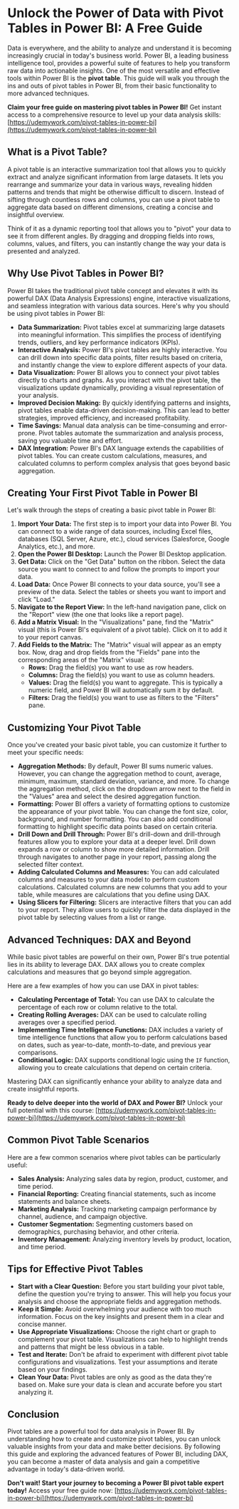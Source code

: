 # Unlock the Power of Data with Pivot Tables in Power BI: A Free Guide

Data is everywhere, and the ability to analyze and understand it is becoming increasingly crucial in today's business world. Power BI, a leading business intelligence tool, provides a powerful suite of features to help you transform raw data into actionable insights. One of the most versatile and effective tools within Power BI is the **pivot table**. This guide will walk you through the ins and outs of pivot tables in Power BI, from their basic functionality to more advanced techniques.

**Claim your free guide on mastering pivot tables in Power BI!** Get instant access to a comprehensive resource to level up your data analysis skills: [https://udemywork.com/pivot-tables-in-power-bi](https://udemywork.com/pivot-tables-in-power-bi)

## What is a Pivot Table?

A pivot table is an interactive summarization tool that allows you to quickly extract and analyze significant information from large datasets. It lets you rearrange and summarize your data in various ways, revealing hidden patterns and trends that might be otherwise difficult to discern. Instead of sifting through countless rows and columns, you can use a pivot table to aggregate data based on different dimensions, creating a concise and insightful overview.

Think of it as a dynamic reporting tool that allows you to "pivot" your data to see it from different angles. By dragging and dropping fields into rows, columns, values, and filters, you can instantly change the way your data is presented and analyzed.

## Why Use Pivot Tables in Power BI?

Power BI takes the traditional pivot table concept and elevates it with its powerful DAX (Data Analysis Expressions) engine, interactive visualizations, and seamless integration with various data sources. Here's why you should be using pivot tables in Power BI:

*   **Data Summarization:** Pivot tables excel at summarizing large datasets into meaningful information. This simplifies the process of identifying trends, outliers, and key performance indicators (KPIs).
*   **Interactive Analysis:** Power BI's pivot tables are highly interactive. You can drill down into specific data points, filter results based on criteria, and instantly change the view to explore different aspects of your data.
*   **Data Visualization:** Power BI allows you to connect your pivot tables directly to charts and graphs. As you interact with the pivot table, the visualizations update dynamically, providing a visual representation of your analysis.
*   **Improved Decision Making:** By quickly identifying patterns and insights, pivot tables enable data-driven decision-making. This can lead to better strategies, improved efficiency, and increased profitability.
*   **Time Savings:** Manual data analysis can be time-consuming and error-prone. Pivot tables automate the summarization and analysis process, saving you valuable time and effort.
*   **DAX Integration:** Power BI's DAX language extends the capabilities of pivot tables. You can create custom calculations, measures, and calculated columns to perform complex analysis that goes beyond basic aggregation.

## Creating Your First Pivot Table in Power BI

Let's walk through the steps of creating a basic pivot table in Power BI:

1.  **Import Your Data:** The first step is to import your data into Power BI. You can connect to a wide range of data sources, including Excel files, databases (SQL Server, Azure, etc.), cloud services (Salesforce, Google Analytics, etc.), and more.
2.  **Open the Power BI Desktop:** Launch the Power BI Desktop application.
3.  **Get Data:** Click on the "Get Data" button on the ribbon. Select the data source you want to connect to and follow the prompts to import your data.
4.  **Load Data:** Once Power BI connects to your data source, you'll see a preview of the data. Select the tables or sheets you want to import and click "Load."
5.  **Navigate to the Report View:** In the left-hand navigation pane, click on the "Report" view (the one that looks like a report page).
6.  **Add a Matrix Visual:** In the "Visualizations" pane, find the "Matrix" visual (this is Power BI's equivalent of a pivot table). Click on it to add it to your report canvas.
7.  **Add Fields to the Matrix:** The "Matrix" visual will appear as an empty box. Now, drag and drop fields from the "Fields" pane into the corresponding areas of the "Matrix" visual:
    *   **Rows:** Drag the field(s) you want to use as row headers.
    *   **Columns:** Drag the field(s) you want to use as column headers.
    *   **Values:** Drag the field(s) you want to aggregate. This is typically a numeric field, and Power BI will automatically sum it by default.
    *   **Filters:** Drag the field(s) you want to use as filters to the "Filters" pane.

## Customizing Your Pivot Table

Once you've created your basic pivot table, you can customize it further to meet your specific needs:

*   **Aggregation Methods:** By default, Power BI sums numeric values. However, you can change the aggregation method to count, average, minimum, maximum, standard deviation, variance, and more. To change the aggregation method, click on the dropdown arrow next to the field in the "Values" area and select the desired aggregation function.
*   **Formatting:** Power BI offers a variety of formatting options to customize the appearance of your pivot table. You can change the font size, color, background, and number formatting. You can also add conditional formatting to highlight specific data points based on certain criteria.
*   **Drill Down and Drill Through:** Power BI's drill-down and drill-through features allow you to explore your data at a deeper level. Drill down expands a row or column to show more detailed information. Drill through navigates to another page in your report, passing along the selected filter context.
*   **Adding Calculated Columns and Measures:** You can add calculated columns and measures to your data model to perform custom calculations. Calculated columns are new columns that you add to your table, while measures are calculations that you define using DAX.
*   **Using Slicers for Filtering:** Slicers are interactive filters that you can add to your report. They allow users to quickly filter the data displayed in the pivot table by selecting values from a list or range.

## Advanced Techniques: DAX and Beyond

While basic pivot tables are powerful on their own, Power BI's true potential lies in its ability to leverage DAX. DAX allows you to create complex calculations and measures that go beyond simple aggregation.

Here are a few examples of how you can use DAX in pivot tables:

*   **Calculating Percentage of Total:** You can use DAX to calculate the percentage of each row or column relative to the total.
*   **Creating Rolling Averages:** DAX can be used to calculate rolling averages over a specified period.
*   **Implementing Time Intelligence Functions:** DAX includes a variety of time intelligence functions that allow you to perform calculations based on dates, such as year-to-date, month-to-date, and previous year comparisons.
*   **Conditional Logic:** DAX supports conditional logic using the `IF` function, allowing you to create calculations that depend on certain criteria.

Mastering DAX can significantly enhance your ability to analyze data and create insightful reports.

**Ready to delve deeper into the world of DAX and Power BI?** Unlock your full potential with this course: [https://udemywork.com/pivot-tables-in-power-bi](https://udemywork.com/pivot-tables-in-power-bi)

## Common Pivot Table Scenarios

Here are a few common scenarios where pivot tables can be particularly useful:

*   **Sales Analysis:** Analyzing sales data by region, product, customer, and time period.
*   **Financial Reporting:** Creating financial statements, such as income statements and balance sheets.
*   **Marketing Analysis:** Tracking marketing campaign performance by channel, audience, and campaign objective.
*   **Customer Segmentation:** Segmenting customers based on demographics, purchasing behavior, and other criteria.
*   **Inventory Management:** Analyzing inventory levels by product, location, and time period.

## Tips for Effective Pivot Tables

*   **Start with a Clear Question:** Before you start building your pivot table, define the question you're trying to answer. This will help you focus your analysis and choose the appropriate fields and aggregation methods.
*   **Keep it Simple:** Avoid overwhelming your audience with too much information. Focus on the key insights and present them in a clear and concise manner.
*   **Use Appropriate Visualizations:** Choose the right chart or graph to complement your pivot table. Visualizations can help to highlight trends and patterns that might be less obvious in a table.
*   **Test and Iterate:** Don't be afraid to experiment with different pivot table configurations and visualizations. Test your assumptions and iterate based on your findings.
*   **Clean Your Data:** Pivot tables are only as good as the data they're based on. Make sure your data is clean and accurate before you start analyzing it.

## Conclusion

Pivot tables are a powerful tool for data analysis in Power BI. By understanding how to create and customize pivot tables, you can unlock valuable insights from your data and make better decisions. By following this guide and exploring the advanced features of Power BI, including DAX, you can become a master of data analysis and gain a competitive advantage in today's data-driven world.

**Don't wait! Start your journey to becoming a Power BI pivot table expert today!** Access your free guide now: [https://udemywork.com/pivot-tables-in-power-bi](https://udemywork.com/pivot-tables-in-power-bi)
